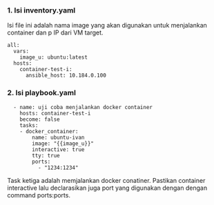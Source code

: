 
### 1. Isi inventory.yaml

Isi file ini adalah nama image yang akan digunakan untuk menjalankan container dan p IP dari VM target.

	all:
	  vars:
	    image_u: ubuntu:latest
	  hosts:
	    container-test-i:
	      ansible_host: 10.184.0.100

### 2. Isi playbook.yaml
	
	  - name: uji coba menjalankan docker container
	    hosts: container-test-i
	    become: false
	    tasks:
	    - docker_container:
	        name: ubuntu-ivan
	        image: "{{image_u}}"
	        interactive: true
	        tty: true
	        ports:
	          - "1234:1234"

Task ketiga adalah memjalankan docker conatiner. Pastikan container interactive lalu declarasikan juga port yang digunakan dengan dengan command ports:ports.